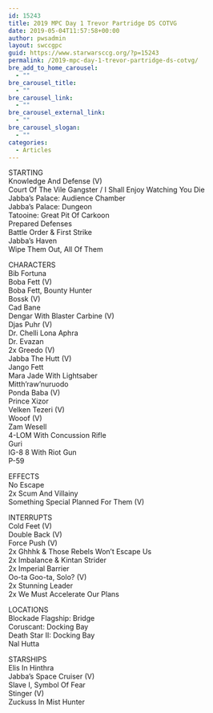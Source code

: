 ```yaml
---
id: 15243
title: 2019 MPC Day 1 Trevor Partridge DS COTVG
date: 2019-05-04T11:57:58+00:00
author: pwsadmin
layout: swccgpc
guid: https://www.starwarsccg.org/?p=15243
permalink: /2019-mpc-day-1-trevor-partridge-ds-cotvg/
bre_add_to_home_carousel:
  - ""
bre_carousel_title:
  - ""
bre_carousel_link:
  - ""
bre_carousel_external_link:
  - ""
bre_carousel_slogan:
  - ""
categories:
  - Articles
---
```

STARTING  
Knowledge And Defense (V)  
Court Of The Vile Gangster / I Shall Enjoy Watching You Die  
Jabba&#8217;s Palace: Audience Chamber  
Jabba&#8217;s Palace: Dungeon  
Tatooine: Great Pit Of Carkoon  
Prepared Defenses  
Battle Order & First Strike  
Jabba&#8217;s Haven  
Wipe Them Out, All Of Them

CHARACTERS  
Bib Fortuna  
Boba Fett (V)  
Boba Fett, Bounty Hunter  
Bossk (V)  
Cad Bane  
Dengar With Blaster Carbine (V)  
Djas Puhr (V)  
Dr. Chelli Lona Aphra  
Dr. Evazan  
2x Greedo (V)  
Jabba The Hutt (V)  
Jango Fett  
Mara Jade With Lightsaber  
Mitth&#8217;raw&#8217;nuruodo  
Ponda Baba (V)  
Prince Xizor  
Velken Tezeri (V)  
Wooof (V)  
Zam Wesell  
4-LOM With Concussion Rifle  
Guri  
IG-8 8 With Riot Gun  
P-59

EFFECTS  
No Escape  
2x Scum And Villainy  
Something Special Planned For Them (V)

INTERRUPTS  
Cold Feet (V)  
Double Back (V)  
Force Push (V)  
2x Ghhhk & Those Rebels Won&#8217;t Escape Us  
2x Imbalance & Kintan Strider  
2x Imperial Barrier  
Oo-ta Goo-ta, Solo? (V)  
2x Stunning Leader  
2x We Must Accelerate Our Plans

LOCATIONS  
Blockade Flagship: Bridge  
Coruscant: Docking Bay  
Death Star II: Docking Bay  
Nal Hutta

STARSHIPS  
Elis In Hinthra  
Jabba&#8217;s Space Cruiser (V)  
Slave I, Symbol Of Fear  
Stinger (V)  
Zuckuss In Mist Hunter